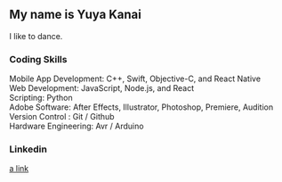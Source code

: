 ## My name is Yuya Kanai

I like to dance.

### Coding Skills

Mobile App Development: C++, Swift, Objective-C, and React Native<br>
Web Development: JavaScript, Node.js, and React<br>
Scripting: Python<br>
Adobe Software: After Effects, Illustrator, Photoshop, Premiere, Audition<br>
Version Control : Git / Github	<br>
Hardware Engineering: Avr / Arduino<br>

### Linkedin


[a link](www.linkedin.com/in/cactice)
